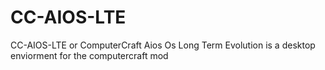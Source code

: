 # CC-AIOS-LTE
CC-AIOS-LTE or ComputerCraft Aios Os Long Term Evolution is a desktop enviorment for the computercraft mod
